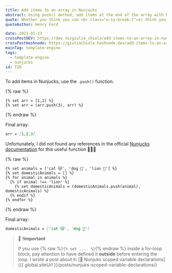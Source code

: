 ```yaml
---
title: Add items to an array in Nunjucks
abstract: Using push() method, add items at the end of the array with Nunjucks template engine.
quote: Whether you think you can <br class="u-ty-break-t">or think you can’t, you’re right
quoteAuthor: Henry Ford

date: 2021-01-23
crossPostDEV: https://dev.to/giulia_chiola/add-items-to-an-array-in-nunjucks-482e
crossPostHashnode: https://giuliachiola.hashnode.dev/add-items-to-an-array-in-nunjucks
mainTag: template-engine
tags:
  - template-engine
  - nunjucks
id: T20
---
```


To add items in Nunjucks, use the `.push()` function.


{% raw %}
  ```twig
  {% set arr = [1,2] %}
  {% set arr = (arr.push(3), arr) %}
  ```
{% endraw %}

Final array:

```md
arr = [1,2,3]
```

Unfortunately, I did not found any references in the official [Nunjucks documentation](https://mozilla.github.io/nunjucks/templating.html) for this useful function 🤷🏻‍♀️

{% raw %}
  ```twig
  {% set animals = ['cat 🐱', 'dog 🐶', 'lion 🦁'] %}
  {% set domesticAnimals = [] %}
  {% for animal in animals %}
    {% if animal !== 'lion' %}
      {% set domesticAnimals = (domesticAnimals.push(animal), domesticAnimals) %}
    {% endif %}
  {% endfor %}
  ```
{% endraw %}

Final array:

```md
domesticAnimals = ['cat 🐱', 'dog 🐶']
```

> 🧨 **!important**
>
> If you use {% raw %}`{% set .... %}`{% endraw %} inside a for-loop block, pay attention to have defined it **outside** before entering the loop.
> I wrote a post about it: [📒 Nunjuks scoped variable declarations]({{ global.siteUrl }}/posts/nunjuks-scoped-variable-declarations/)
